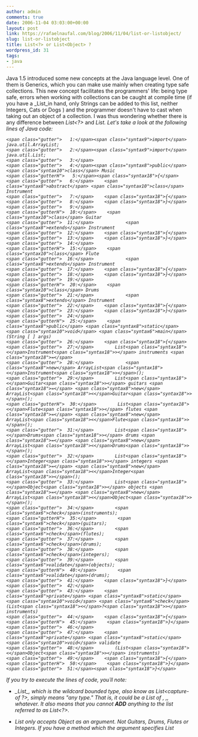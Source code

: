 ```yaml
---
author: admin
comments: true
date: 2006-11-04 03:03:00+00:00
layout: post
link: https://rafaelnaufal.com/blog/2006/11/04/list-or-listobject/
slug: list-or-listobject
title: List<?> or List<Object> ?
wordpress_id: 31
tags:
- java
---
```


Java 1.5 introduced some new concepts at the Java language level. One of them is Generics, which you can make use mainly when creating type safe collections. This new concept facilitates the programmers' life: being type safe, errors when working with collections can be caught at compile time (if you have a _List<String>_in hand, only Strings can be added to this list, neither Integers, Cats or Dogs ) and the programmer doesn't have to cast when taking out an object of a collection. I was thus wondering whether there is any difference between _List<?>_ and _List<Object>_. Let's take a look at the following lines of Java code:


    
    <span class="gutter">   1:</span><span class="syntax9">import</span> java.util.ArrayList;
    <span class="gutter">   2:</span><span class="syntax9">import</span> java.util.List;
    <span class="gutter">   3:</span>
    <span class="gutter">   4:</span><span class="syntax8">public</span> <span class="syntax10">class</span> Music
    <span class="gutterH">   5:</span><span class="syntax18">{</span>
    <span class="gutter">   6:</span>    <span class="syntax8">abstract</span> <span class="syntax10">class</span> Instrument
    <span class="gutter">   7:</span>    <span class="syntax18">{</span>
    <span class="gutter">   8:</span>    <span class="syntax18">}</span>
    <span class="gutter">   9:</span>
    <span class="gutterH">  10:</span>    <span class="syntax10">class</span> Guitar
    <span class="gutter">  11:</span>            <span class="syntax8">extends</span> Instrument
    <span class="gutter">  12:</span>    <span class="syntax18">{</span>
    <span class="gutter">  13:</span>    <span class="syntax18">}</span>
    <span class="gutter">  14:</span>
    <span class="gutterH">  15:</span>    <span class="syntax10">class</span> Flute
    <span class="gutter">  16:</span>            <span class="syntax8">extends</span> Instrument
    <span class="gutter">  17:</span>    <span class="syntax18">{</span>
    <span class="gutter">  18:</span>    <span class="syntax18">}</span>
    <span class="gutter">  19:</span>
    <span class="gutterH">  20:</span>    <span class="syntax10">class</span> Drums
    <span class="gutter">  21:</span>            <span class="syntax8">extends</span> Instrument
    <span class="gutter">  22:</span>    <span class="syntax18">{</span>
    <span class="gutter">  23:</span>    <span class="syntax18">}</span>
    <span class="gutter">  24:</span>
    <span class="gutterH">  25:</span>    <span class="syntax8">public</span> <span class="syntax8">static</span> <span class="syntax10">void</span> <span class="syntax6">main</span>(String [ ] args)
    <span class="gutter">  26:</span>    <span class="syntax18">{</span>
    <span class="gutter">  27:</span>        List<span class="syntax18"><</span>Instrument<span class="syntax18">></span> instruments <span class="syntax18">=</span>
    <span class="gutter">  28:</span>            <span class="syntax8">new</span> ArrayList<span class="syntax18"><</span>Instrument<span class="syntax18">></span>();
    <span class="gutter">  29:</span>        List<span class="syntax18"><</span>Guitar<span class="syntax18">></span> guitars <span class="syntax18">=</span> <span class="syntax8">new</span> ArrayList<span class="syntax18"><</span>Guitar<span class="syntax18">></span>();
    <span class="gutterH">  30:</span>        List<span class="syntax18"><</span>Flute<span class="syntax18">></span> flutes <span class="syntax18">=</span> <span class="syntax8">new</span> ArrayList<span class="syntax18"><</span>Flute<span class="syntax18">></span>();
    <span class="gutter">  31:</span>        List<span class="syntax18"><</span>Drums<span class="syntax18">></span> drums <span class="syntax18">=</span> <span class="syntax8">new</span> ArrayList<span class="syntax18"><</span>Drums<span class="syntax18">></span>();
    <span class="gutter">  32:</span>        List<span class="syntax18"><</span>Integer<span class="syntax18">></span> integers <span class="syntax18">=</span> <span class="syntax8">new</span> ArrayList<span class="syntax18"><</span>Integer<span class="syntax18">></span>();
    <span class="gutter">  33:</span>        List<span class="syntax18"><</span>Object<span class="syntax18">></span> objects <span class="syntax18">=</span> <span class="syntax8">new</span> ArrayList<span class="syntax18"><</span>Object<span class="syntax18">></span>();
    <span class="gutter">  34:</span>        <span class="syntax6">check</span>(instruments);
    <span class="gutterH">  35:</span>        <span class="syntax6">check</span>(guitars);
    <span class="gutter">  36:</span>        <span class="syntax6">check</span>(flutes);
    <span class="gutter">  37:</span>        <span class="syntax6">check</span>(drums);
    <span class="gutter">  38:</span>        <span class="syntax6">check</span>(integers);
    <span class="gutter">  39:</span>        <span class="syntax6">validate</span>(objects);
    <span class="gutterH">  40:</span>        <span class="syntax6">validate</span>(drums);
    <span class="gutter">  41:</span>    <span class="syntax18">}</span>
    <span class="gutter">  42:</span>
    <span class="gutter">  43:</span>    <span class="syntax8">private</span> <span class="syntax8">static</span> <span class="syntax10">void</span> <span class="syntax6">check</span>(List<span class="syntax18"><</span>?<span class="syntax18">></span> instruments)
    <span class="gutter">  44:</span>    <span class="syntax18">{</span>
    <span class="gutterH">  45:</span>    <span class="syntax18">}</span>
    <span class="gutter">  46:</span>
    <span class="gutter">  47:</span>    <span class="syntax8">private</span> <span class="syntax8">static</span> <span class="syntax10">void</span> validate
    <span class="gutter">  48:</span>        (List<span class="syntax18"><</span>Object<span class="syntax18">></span> instruments)
    <span class="gutter">  49:</span>    <span class="syntax18">{</span>
    <span class="gutterH">  50:</span>    <span class="syntax18">}</span>
    <span class="gutter">  51:</span><span class="syntax18">}</span>
    



If you try to execute the lines of code, you´ll note:



  * _List<?>_, which is the wildcard <?> bounded type, also know as _List<capture-of ?>_, simply means "any type." That is, it could be a List of <Guitar>, <Flute>,<Drums>, whatever. It also  means that you cannot **ADD** anything to the list referred to as _List<?>_.



  * _List<Object>_ only accepts Object as an argument. Not Guitars, Drums, Flutes or Integers. If you have a method which the argument specifies _List<Object>_, this method can only take a _List<Object>_. The compiler allows you to add to the _List<Object>_, since you pass an Object as an argument.


So, there are differences between _List<?>_ and _List<Object>_. The above code doesn´t **compile**, because an _List<Drums>_ is being passed to a method which has a _List<Object>_ as argument. But if you modify the method to this one:


    
    <span class="gutter">   1:</span><span class="syntax8">private</span> <span class="syntax8">static</span> <span class="syntax10">void</span> validate
    <span class="gutter">   2:</span>        (List<span class="syntax18"><</span>? <span class="syntax8">extends</span> Object<span class="syntax18">></span> instruments)
    <span class="gutter">   3:</span><span class="syntax18">{</span>
    <span class="gutter">   4:</span><span class="syntax18">}</span>



The code now **compiles**!! So, we saw the behavior of _List<?>_ and _List<? extends Object>_ is the same! They both means "I can refer to any type of object". But neither _List<?>_ nor _List<?>_ nor _List<? extends Object>_ are the same as _List<Object>_. When you see code using the _wildcard notation (?)_, you can think: "this code refer to many options". If you try to add something to a List<?>, the compiler won't let you, because whether it were possible, it would be an unsafe operation, as you could pass a _List<Guitar>_ to a method which receives a _List<?>_ and add, say, a String to the list, as _List<?>_ accepts "any type". So now you may think: "Ok, Generics is a good feature, I can now create type safe collections and work with them in a safer way at compile time, that's very good". But everything isn't the way we'd want it to be. If you try to mix Java generics code and legacy code,


    
    <span class="gutter">   1:</span><span class="syntax8">private</span> <span class="syntax8">static</span> <span class="syntax10">void</span> <span class="syntax6">add</span>(List instruments)
    <span class="gutter">   2:</span><span class="syntax18">{</span>
    <span class="gutter">   3:</span>    instruments.<span class="syntax6">add</span>(<span class="syntax13">"</span><span class="syntax13">45</span><span class="syntax13">"</span>);
    <span class="gutter">   4:</span><span class="syntax18">}</span>



and


    
    <span class="gutter">   1:</span><span class="syntax6">add</span>(instruments);
    <span class="gutter">   2:</span><span class="syntax6">add</span>(guitars);
    <span class="gutter">   3:</span><span class="syntax6">add</span>(flutes);
    <span class="gutter">   4:</span><span class="syntax6">add</span>(drums);
    <span class="gutterH">   5:</span><span class="syntax6">add</span>(integers);
    <span class="gutter">   6:</span><span class="syntax6">add</span>(objects);
    



It **compiles**!! But let's deal with it in another post.
